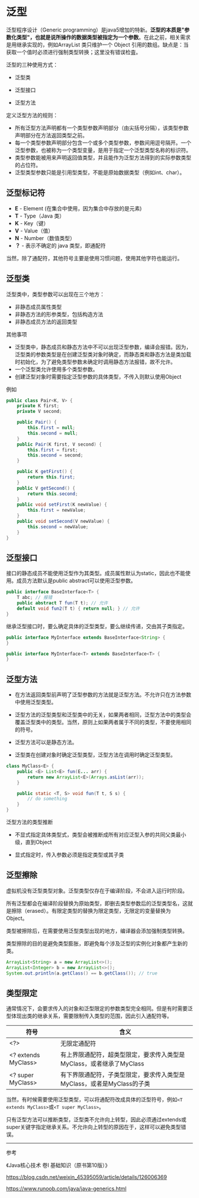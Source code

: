 # 泛型

泛型程序设计（Generic programming）是java5增加的特新。**泛型的本质是"参数化类型"，也就是说所操作的数据类型被指定为一个参数**。在此之前，相关需求是用继承实现的，例如ArrayList 类只维护一个  Object 引用的数组。缺点是：当获取一个值时必须进行强制类型转换；这里没有错误检査。

泛型的三种使用方式：

- 泛型类

- 泛型接口

- 泛型方法

定义泛型方法的规则：

- 所有泛型方法声明都有一个类型参数声明部分（由尖括号分隔），该类型参数声明部分在方法返回类型之前。
- 每一个类型参数声明部分包含一个或多个类型参数，参数间用逗号隔开。一个泛型参数，也被称为一个类型变量，是用于指定一个泛型类型名称的标识符。
- 类型参数能被用来声明返回值类型，并且能作为泛型方法得到的实际参数类型的占位符。
- 泛型类型参数只能是引用型类型，不能是原始数据类型（例如int、char）。

## 泛型标记符

- **E** - Element (在集合中使用，因为集合中存放的是元素)
- **T** - Type（Java 类）
- **K** - Key（键）
- **V** - Value（值）
- **N** - Number（数值类型）
- **？** - 表示不确定的 java 类型，即通配符

当然，除了通配符，其他符号主要是使用习惯问题，使用其他字符也能运行。

## 泛型类

泛型类中，类型参数可以出现在三个地方：

- 非静态成员属性类型
- 非静态方法的形参类型，包括构造方法
- 非静态成员方法的返回类型

其他事项

- 泛型类中，静态成员和静态方法中不可以出现泛型参数，编译会报错。因为，泛型类的参数类型是在创建泛型类对象时确定，而静态类和静态方法是类加载时初始化，为了避免类型参数未确定时调用静态方法报错，故不允许。
- 一个泛型类允许使用多个类型参数。
- 创建泛型对象时需要指定泛型参数的具体类型，不传入则默认使用Object

例如

```java
public class Pair<K, V> {
    private K first;
    private V second;

    public Pair() {
        this.first = null;
        this.second = null;
    }
    public Pair(K first, V second) {
        this.first = first;
        this.second = second;
    }

    public K getFirst() {
        return this.first;
    }
    public V getSecond() {
        return this.second;
    }
    public void setFirst(K newValue) {
        this.first = newValue;
    }
    public void setSecond(V newValue) {
        this.second = newValue;
    }
}
```

## 泛型接口

接口的静态成员不能使用泛型作为其类型。成员属性默认为static，因此也不能使用。成员方法默认是public abstract可以使用泛型参数。

```java
public interface BaseInterface<T> {
    T abc; // 报错
    public abstract T fun(T t); // 允许
    default void fun2(T t) { return null; } // 允许
}
```

继承泛型接口时，要么确定具体的泛型类型，要么继续传递，交由其子类指定。

```java
public interface MyInterface extends BaseInterface<String> {
}
```

```java
public interface MyInterface<T> extends BaseInterface<T> {
}
```

## 泛型方法

- 在方法返回类型前声明了泛型参数的方法就是泛型方法。不允许只在方法参数中使用泛型类型。

- 泛型方法的泛型类型和泛型类中的无关，如果两者相同，泛型方法中的类型会覆盖泛型类中的类型。当然，原则上如果两者属于不同的类型，不要使用相同的符号。

- 泛型方法可以是静态方法。

- 泛型类在创建对象时确定泛型类型，泛型方法在调用时确定泛型类型。

```java
class MyClass<E> {
    public <E> List<E> fun(E... arr) {
        return new ArrayList<E>(Arrays.asList(arr));
    }

    public static <T, S> void fun(T t, S s) {
        // do something
    }
}
```

泛型方法的类型推断

- 不显式指定具体类型式，类型会被推断成所有对应泛型入参的共同父类最小级，直到Object

- 显式指定时，传入参数必须是指定类型或其子类

## 泛型擦除

虚拟机没有泛型类型对象。泛型类型仅存在于编译阶段，不会进入运行时阶段。

所有泛型都会在编译阶段替换为原始类型，即删去类型参数后的泛型类型名，这就是擦除（erased）。有限定类型的替换为限定类型，无限定的变量替换为 Object。

类型被擦除后，在需要使用泛型类型出现的地方，编译器会添加强制类型转换。

类型擦除的目的是避免类型膨胀，即避免每个涉及泛型的实例化对象都产生新的类。

```java
ArrayList<String> a = new ArrayList<>();
ArrayList<Integer> b = new ArrayList<>();
System.out.println(a.getClass() == b.getClass()); // true
```

## 类型限定

通常情况下，会要求传入的对象和泛型限定的参数类型完全相同。但是有时需要泛型体现出类的继承关系，需要限制传入类型的范围，因此引入通配符等。

| 符号                  | 含义                                         |
| ------------------- | ------------------------------------------ |
| <?>                 | 无限定通配符                                     |
| <? extends MyClass> | 有上界限通配符，超类型限定，要求传入类型是MyClass，或者继承了MyClass  |
| <? super MyClass>   | 有下界限通配符，子类型限定，要求传入类型是MyClass，或者是MyClass的子类 |

当然，有时候需要使用泛型类型，可以将通配符改成具体的泛型符号，例如`<T extends MyClass>`或`<T super MyClass>`。

只有泛型方法可以推断类型，泛型类不允许向上转型，因此必须通过extends或super关键字指定继承关系。不允许向上转型的原因在于，这样可以避免类型错误。

----------

参考

《Java核心技术 卷I 基础知识（原书第10版）》

https://blog.csdn.net/weixin_45395059/article/details/126006369

https://www.runoob.com/java/java-generics.html
